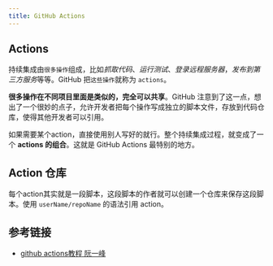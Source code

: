 ```yaml
---
title: GitHub Actions
---
```



## Actions
持续集成由`很多操作`组成，比如*抓取代码*、*运行测试*、*登录远程服务器*，*发布到第三方服务*等等。GitHub 把`这些操作`就称为 `actions`。

**很多操作在不同项目里面是类似的，完全可以共享**。GitHub 注意到了这一点，想出了一个很妙的点子，允许开发者把每个操作写成独立的脚本文件，存放到代码仓库，使得其他开发者可以引用。

如果需要某个action，直接使用别人写好的就行。整个持续集成过程，就变成了一个 **actions 的组合**。这就是 GitHub Actions 最特别的地方。

## Action 仓库
每个action其实就是一段脚本，这段脚本的作者就可以创建一个仓库来保存这段脚本。使用 `userName/repoName` 的语法引用 action。

## 参考链接
- [github actions教程 阮一峰](https://www.ruanyifeng.com/blog/2019/09/getting-started-with-github-actions.html)


